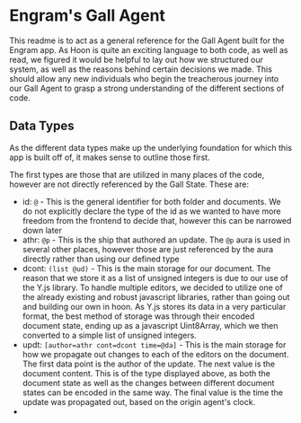 # Engram's Gall Agent

This readme is to act as a general reference for the Gall Agent built for the Engram app.  As Hoon is quite an exciting language to both code, as well as read, we figured it would be helpful to lay out how we structured our system, as well as the reasons behind certain decisions we made.  This should allow any new individuals who begin the treacherous journey into our Gall Agent to grasp a strong understanding of the different sections of code.

## Data Types

As the different data types make up the underlying foundation for which this app is built off of, it makes sense to outline those first.

The first types are those that are utilized in many places of the code, however are not directly referenced by the Gall State.  These are:

- id:  `@` - This is the general identifier for both folder and documents.  We do not explicitly declare the type of the id as we wanted to have more freedom from the frontend to decide that, however this can be narrowed down later
- athr:  `@p` - This is the ship that authored an update.  The `@p` aura is used in several other places, however those are just referenced by the aura directly rather than using our defined type
- dcont:  `(list @ud)` - This is the main storage for our document.  The reason that we store it as a list of unsigned integers is due to our use of the Y.js library.  To handle multiple editors, we decided to utilize one of the already existing and robust javascript libraries, rather than going out and building our own in hoon.  As Y.js stores its data in a very particular format, the best method of storage was through their encoded document state, ending up as a javascript Uint8Array, which we then converted to a simple list of unsigned integers.
- updt: `[author=athr cont=dcont time=@da]` - This is the main storage for how we propagate out changes to each of the editors on the document.  The first data point is the author of the update.  The next value is the document content.  This is of the type displayed above, as both the document state as well as the changes between different document states can be encoded in the same way.  The final value is the time the update was propagated out, based on the origin agent's clock.
- 
